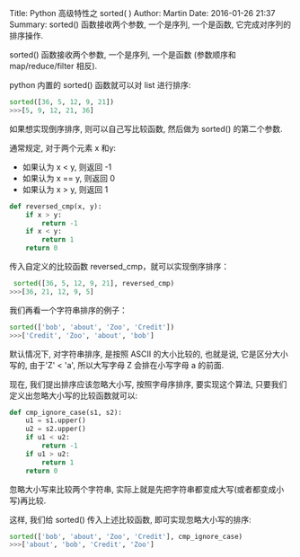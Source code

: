 Title: Python 高级特性之 sorted( )
Author: Martin
Date: 2016-01-26 21:37
Summary: sorted() 函数接收两个参数, 一个是序列, 一个是函数, 它完成对序列的排序操作.

sorted() 函数接收两个参数, 一个是序列, 一个是函数 (参数顺序和 map/reduce/filter 相反).

python 内置的 sorted() 函数就可以对 list 进行排序:
``` python
sorted([36, 5, 12, 9, 21])
>>>[5, 9, 12, 21, 36]
```

如果想实现倒序排序, 则可以自己写比较函数, 然后做为 sorted() 的第二个参数.

通常规定, 对于两个元素 x 和y:

- 如果认为 x < y, 则返回 -1
- 如果认为 x == y, 则返回 0
- 如果认为 x > y, 则返回 1

```python
def reversed_cmp(x, y):
    if x > y:
        return -1
    if x < y:
        return 1
    return 0
```

传入自定义的比较函数 reversed_cmp，就可以实现倒序排序：
```python
 sorted([36, 5, 12, 9, 21], reversed_cmp)
>>>[36, 21, 12, 9, 5]
```

我们再看一个字符串排序的例子：
```python
sorted(['bob', 'about', 'Zoo', 'Credit'])
>>>['Credit', 'Zoo', 'about', 'bob']
```

默认情况下, 对字符串排序, 是按照 ASCII 的大小比较的, 也就是说, 它是区分大小写的, 由于'Z' < 'a', 所以大写字母 Z 会排在小写字母 a 的前面.

现在, 我们提出排序应该忽略大小写, 按照字母序排序, 要实现这个算法, 只要我们定义出忽略大小写的比较函数就可以:
```python
def cmp_ignore_case(s1, s2):
    u1 = s1.upper()
    u2 = s2.upper()
    if u1 < u2:
        return -1
    if u1 > u2:
        return 1
    return 0
```

忽略大小写来比较两个字符串, 实际上就是先把字符串都变成大写(或者都变成小写)再比较.

这样, 我们给 sorted() 传入上述比较函数, 即可实现忽略大小写的排序:
```python
sorted(['bob', 'about', 'Zoo', 'Credit'], cmp_ignore_case)
>>>['about', 'bob', 'Credit', 'Zoo']
```
